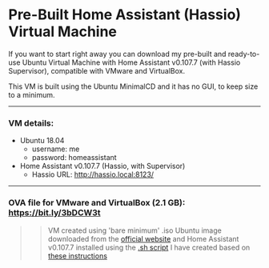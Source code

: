 # Pre-Built Home Assistant (Hassio) Virtual Machine

If you want to start right away you can download my pre-built and ready-to-use Ubuntu Virtual Machine with Home Assistant v0.107.7 (with Hassio Supervisor), compatible with VMware and VirtualBox.

This VM is built using the Ubuntu MinimalCD and it has no GUI, to keep size to a minimum.

***

### VM details:
* Ubuntu 18.04
  * username: me
  * password: homeassistant
* Home Assistant v0.107.7 (Hassio, with Supervisor)
  * Hassio URL: http://hassio.local:8123/
  
***


### OVA file for VMware and VirtualBox (2.1 GB): https://bit.ly/3bDCW3t


>> VM created using 'bare minimum' .iso Ubuntu image downloaded from the [official website](https://help.ubuntu.com/community/Installation/MinimalCD) and Home Assistant v0.107.7 installed using the [.sh script](https://github.com/icanfixitweb/Hassio-Virtual-Machine/blob/master/hassio_install_script/install_hassio.sh) I have created based on [these instructions](https://www.smarthomebeginner.com/install-hass-io-on-docker-linux/#Install_HASSio_on_Docker)
